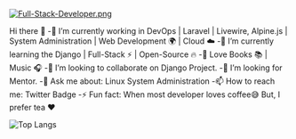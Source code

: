 
[![Full-Stack-Developer.png](https://i.postimg.cc/PxBrZPgf/Full-Stack-Developer.png)](https://postimg.cc/7GnkrYPj)

Hi there 👋
-🔭 I’m currently working in DevOps | Laravel | Livewire, Alpine.js | System Administration | Web Development 🌍 | Cloud ☁️
-🌱 I’m currently learning the Django | Full-Stack ⚡ | Open-Source 🔥
-💝 Love Books 📚 | Music 🎧
-👯 I’m looking to collaborate on Django Project.
-🤔 I’m looking for Mentor.
-💬 Ask me about: Linux System Administration
-📫 How to reach me: Twitter Badge
-⚡ Fun fact: When most developer loves coffee:sweat_smile: But, I prefer tea :heart:

![Top Langs](https://github-readme-stats.vercel.app/api/top-langs/?username=miraz66&layout=compact) 

